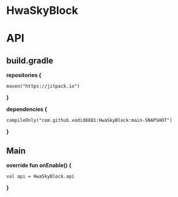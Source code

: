 # HwaSkyBlock

# API

## build.gradle

**repositories {**

    maven("https://jitpack.io")
    
**}**

**dependencies {**

    compileOnly("com.github.xodid8881:HwaSkyBlock:main-SNAPSHOT")
    
**}**


## Main

**override fun onEnable() {**

    val api = HwaSkyBlock.api
    
**}**
